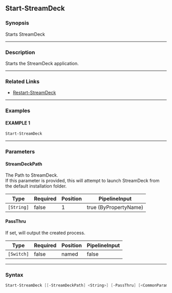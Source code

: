 Start-StreamDeck
----------------




### Synopsis
Starts StreamDeck



---


### Description

Starts the StreamDeck application.



---


### Related Links
* [Restart-StreamDeck](Restart-StreamDeck.md)





---


### Examples
#### EXAMPLE 1
```PowerShell
Start-StreamDeck
```



---


### Parameters
#### **StreamDeckPath**

The Path to StreamDeck.  
If this parameter is provided, this will attempt to launch StreamDeck from the default installation folder.






|Type      |Required|Position|PipelineInput        |
|----------|--------|--------|---------------------|
|`[String]`|false   |1       |true (ByPropertyName)|



#### **PassThru**

If set, will output the created process.






|Type      |Required|Position|PipelineInput|
|----------|--------|--------|-------------|
|`[Switch]`|false   |named   |false        |





---


### Syntax
```PowerShell
Start-StreamDeck [[-StreamDeckPath] <String>] [-PassThru] [<CommonParameters>]
```

